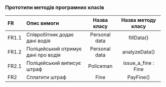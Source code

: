### Прототипи методів програмних класів

|FR|Опис вимоги|Назва класу|Назва методу класу|
|:-|:-|:-:|:-:|
|FR1.1|Співробітник додає дані водія|Personal data|fillData()|
|FR1.2|Поліцейський отримує дані про водія|Personal data|analyzeData()|
|FR2.1|Поліцейський виписує штраф|Policeman|issue_a_fine : Fine|
|FR2|Сплатити штраф|Fine|PayFine()|
